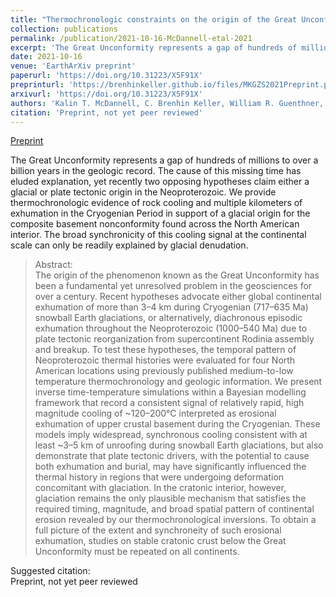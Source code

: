 ```yaml
---
title: "Thermochronologic constraints on the origin of the Great Unconformity"
collection: publications
permalink: /publication/2021-10-16-McDannell-etal-2021
excerpt: 'The Great Unconformity represents a gap of hundreds of millions to over a billion years in the geologic record. The cause of this missing time has eluded explanation, yet recently two opposing hypotheses claim either a glacial or plate tectonic origin in the Neoproterozoic. We provide thermochronologic evidence of rock cooling and multiple kilometers of exhumation in the Cryogenian Period in support of a glacial origin for the composite basement nonconformity found across the North American interior. The broad synchronicity of this cooling signal at the continental scale can only be readily explained by glacial denudation.'
date: 2021-10-16
venue: 'EarthArXiv preprint'
paperurl: 'https://doi.org/10.31223/X5F91X'
preprinturl: 'https://brenhinkeller.github.io/files/MKGZS2021Preprint.pdf'
arxivurl: 'https://doi.org/10.31223/X5F91X'
authors: 'Kalin T. McDannell, C. Brenhin Keller, William R. Guenthner, Peter K. Zeitler, David L. Shuster'
citation: 'Preprint, not yet peer reviewed'
---
```

<a href='https://brenhinkeller.github.io/files/MKGZS2021Preprint.pdf'>Preprint</a>&nbsp;&nbsp;&nbsp;&nbsp;

The Great Unconformity represents a gap of hundreds of millions to over a billion years in the geologic record. The cause of this missing time has eluded explanation, yet recently two opposing hypotheses claim either a glacial or plate tectonic origin in the Neoproterozoic. We provide thermochronologic evidence of rock cooling and multiple kilometers of exhumation in the Cryogenian Period in support of a glacial origin for the composite basement nonconformity found across the North American interior. The broad synchronicity of this cooling signal at the continental scale can only be readily explained by glacial denudation.

>Abstract: <br/>The origin of the phenomenon known as the Great Unconformity has been a fundamental yet unresolved problem in the geosciences for over a century. Recent hypotheses advocate either global continental exhumation of more than 3–4 km during Cryogenian (717–635 Ma) snowball Earth glaciations, or alternatively, diachronous episodic exhumation throughout the Neoproterozoic (1000–540 Ma) due to plate tectonic reorganization from supercontinent Rodinia assembly and breakup. To test these hypotheses, the temporal pattern of Neoproterozoic thermal histories were evaluated for four North American locations using previously published medium-to-low temperature thermochronology and geologic information. We present inverse time-temperature simulations within a Bayesian modelling framework that record a consistent signal of relatively rapid, high magnitude cooling of ~120–200°C interpreted as erosional exhumation of upper crustal basement during the Cryogenian. These models imply widespread, synchronous cooling consistent with at least ~3–5 km of unroofing during snowball Earth glaciations, but also demonstrate that plate tectonic drivers, with the potential to cause both exhumation and burial, may have significantly influenced the thermal history in regions that were undergoing deformation concomitant with glaciation. In the cratonic interior, however, glaciation remains the only plausible mechanism that satisfies the required timing, magnitude, and broad spatial pattern of continental erosion revealed by our thermochronological inversions. To obtain a full picture of the extent and synchroneity of such erosional exhumation, studies on stable cratonic crust below the Great Unconformity must be repeated on all continents.

Suggested citation: <br/>Preprint, not yet peer reviewed